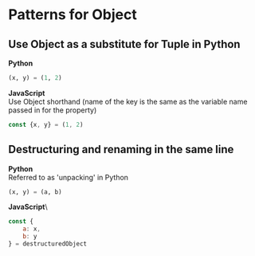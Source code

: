 # Patterns for Object

## Use Object as a substitute for Tuple in Python
**Python**
```Python
(x, y) = (1, 2)
```
**JavaScript**\
Use Object shorthand (name of the key is the same as the variable name passed in for the property)
```JavaScript
const {x, y} = (1, 2)
```

## Destructuring and renaming in the same line
**Python**\
Referred to as 'unpacking' in Python
```Python
(x, y) = (a, b)
```
**JavaScript**\
```JavaScript
const {
    a: x,
    b: y
} = destructuredObject
```
